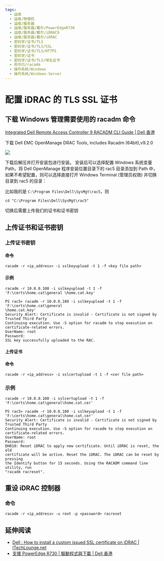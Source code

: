 ```yaml
---
tags:
  - 运维
  - 运维/物理机
  - 运维/服务器
  - 运维/服务器/戴尔/PowerEdgeR730
  - 运维/服务器/戴尔/iDRAC9
  - 运维/服务器/戴尔/iDRAC
  - 密码学/证书/TLS
  - 密码学/证书/TLS/SSL
  - 密码学/证书/TLS/HTTPS
  - 密码学/证书
  - 密码学/证书/TLS/域名证书
  - 命令行/racadm
  - 操作系统/Windows
  - 操作系统/Windows-Server
---
```

# 配置 iDRAC 的 TLS SSL 证书

## 下载 Windows 管理需要使用的 racadm 命令

[Integrated Dell Remote Access Controller 9 RACADM CLI Guide | Dell 香港](https://www.dell.com/support/manuals/zh-hk/poweredge-c6420/idrac_4.00.00.00_racadm/supported-racadm-interfaces?guid=guid-a5747353-fc88-4438-b617-c50ca260448e&lang=en-us)

下载 Dell EMC OpenManage DRAC Tools, includes Racadm (64bit),v9.2.0

![](dell-idrac-1.png)

下载后解压并打开安装包进行安装。
安装后可以选择配置 Windows 系统变量 Path，将 Dell OpenManage 程序安装位置目录下的 rac5 目录添加到 Path 中，如果不希望配置，则可以选择直接打开 Windows Terminal (管理员权限) 并切换目录到 rac5 的目录：

比如我的是 `C:\Program Files\Dell\SysMgt\rac5`，则

```shell
cd "C:\Program Files\Dell\SysMgt\rac5"
```

切换后需要上传我们的证书和证书密钥

## 上传证书和证书密钥

### 上传证书密钥

#### 命令

```shell
racadm -r <ip_address> -i sslkeyupload -t 1 -f <key file path>
```

#### 示例

```shell
racadm -r 10.0.0.100 -i sslkeyupload -t 1 -f 'F:\certs\home.cat\general \home.cat.key'
```

```shell
PS rac5> racadm -r 10.0.0.100 -i sslkeyupload -t 1 -f 'F:\certs\home.cat\general  
\home.cat.key'  
Security Alert: Certificate is invalid - Certificate is not signed by Trusted Third Party  
Continuing execution. Use -S option for racadm to stop execution on certificate-related errors.  
UserName: root  
Password:  
SSL key successfully uploaded to the RAC.  
```

#### 上传证书

#### 命令

```shell
racadm -r <ip_address> -i sslcertupload -t 1 -f <cer file path>
```

### 示例

```shell
racadm -r 10.0.0.100 -i sslcertupload -t 1 -f 'F:\certs\home.cat\general\home.cat.cer'
```

```shell
PS rac5> racadm -r 10.0.0.100 -i sslkeyupload -t 1 -f 'F:\certs\home.cat\general\home.cat.cer'  
Security Alert: Certificate is invalid - Certificate is not signed by Trusted Third Party  
Continuing execution. Use -S option for racadm to stop execution on certificate-related errors.  
UserName: root  
Password:  
DH010: Reset iDRAC to apply new certificate. Until iDRAC is reset, the old  
certificate will be active. Reset the iDRAC. The iDRAC can be reset by pressing  
the Identify button for 15 seconds. Using the RACADM command line utility, run  
"racadm racreset".
```

## 重设 iDRAC 控制器

### 命令

```shell
racadm -r <ip_address> -u root -p <password> racreset
```

## 延伸阅读

- [Dell : How to install a custom issued SSL certificate on iDRAC | ITechLounge.net](https://www.itechlounge.net/2018/03/dell-how-to-install-a-custom-issued-ssl-certificate-on-idrac/)
- [支援 PowerEdge R730 | 驅動程式與下載 | Dell 香港](https://www.dell.com/support/home/zh-hk/product-support/product/poweredge-r730/drivers)
